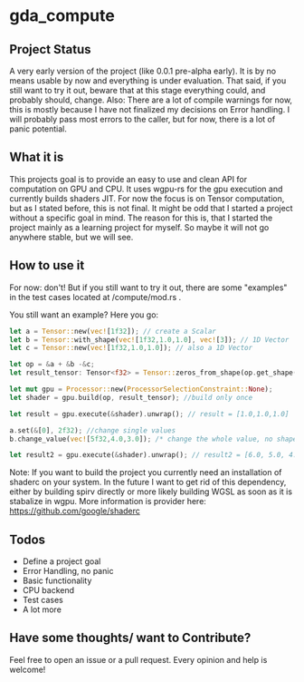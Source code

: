 # gda_compute
## Project Status
A very early version of the project (like 0.0.1 pre-alpha early). It is by no means usable by now and everything is under evaluation. That said, if you still want to try it out, 
beware that at this stage everything could, and probably should, change.
Also: There are a lot of compile warnings for now, this is mostly because I have not finalized my decisions on Error handling. I will probably 
pass most errors to the caller, but for now, there is a lot of panic potential.

## What it is
This projects goal is to provide an easy to use and clean API for computation on GPU and CPU. It uses wgpu-rs for the gpu execution and currently builds shaders JIT.
For now the focus is on Tensor computation, but as I 
stated before, this is not final. It might be odd that I started a project without a specific goal in mind. The reason for this is, that I
started the project mainly as a learning project for myself. So maybe it will not go anywhere stable, but we will see.

## How to use it
For now: don't! But if you still want to try it out, there are some "examples" in the test cases located at /compute/mod.rs .

You still want an example? Here you go:
```rust
let a = Tensor::new(vec![1f32]); // create a Scalar
let b = Tensor::with_shape(vec![1f32,1.0,1.0], vec![3]); // 1D Vector 
let c = Tensor::new(vec![1f32,1.0,1.0]); // also a 1D Vector

let op = &a + &b -&c;    
let result_tensor: Tensor<f32> = Tensor::zeros_from_shape(op.get_shape()); /* just important for the result type, the shape could actually be infered */

let mut gpu = Processor::new(ProcessorSelectionConstraint::None);
let shader = gpu.build(op, result_tensor); //build only once 

let result = gpu.execute(&shader).unwrap(); // result = [1.0,1.0,1.0]

a.set(&[0], 2f32); //change single values
b.change_value(vec![5f32,4.0,3.0]); /* change the whole value, no shape changing for now */

let result2 = gpu.execute(&shader).unwrap(); // result2 = [6.0, 5.0, 4.0]
```

Note: If you want to build the project you currently need an installation of shaderc on your system. In the future I want to get rid of this dependency,
either by building spirv directly or more likely building WGSL as soon as it is stabalize in wgpu. 
More information is provider here: https://github.com/google/shaderc

## Todos
- Define a project goal
- Error Handling, no panic
- Basic functionality
- CPU backend
- Test cases
- A lot more

## Have some thoughts/ want to Contribute?
Feel free to open an issue or a pull request. Every opinion and help is welcome!
